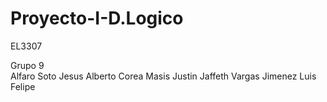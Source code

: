 # Proyecto-I-D.Logico
EL3307

Grupo 9    
    Alfaro Soto Jesus Alberto
    Corea Masis Justin Jaffeth
    Vargas Jimenez Luis Felipe

